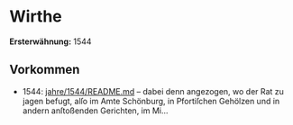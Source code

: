 # Wirthe

**Ersterwähnung:** 1544

## Vorkommen
- 1544: [jahre/1544/README.md](../jahre/1544/README.md) – dabei denn angezogen, wo der Rat zu jagen befugt,
alſo im Amte Schönburg, in Pfortiſchen Gehölzen und in
andern anſtoßenden Gerichten, im Mi...
